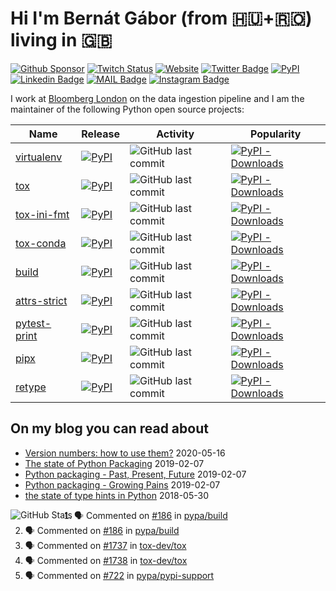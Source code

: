 # Hi I'm Bernát Gábor (from 🇭🇺+🇷🇴) living in 🇬🇧

[![Github Sponsor](https://img.shields.io/static/v1?label=Sponsor&message=%E2%9D%A4&logo=GitHub&link=https://github.com/sponsors/gaborbernat&style=flat-square)](https://github.com/sponsors/gaborbernat)
[![Twitch Status](https://img.shields.io/twitch/status/gaborbernat?style=flat-square)](https://www.twitch.tv/gaborbernat)
[![Website](https://img.shields.io/badge/-my%20blog@bernat.tech-191b1f?style=flat-square&labelColor=191b1f&logo=ghost&logoColor=white&link=https://www.bernat.tech/)](https://www.bernat.tech/)
[![Twitter Badge](https://img.shields.io/badge/-@gjbernat-1ca0f1?style=flat-square&labelColor=1ca0f1&logo=twitter&logoColor=white&link=https://twitter.com/gjbernat)](https://twitter.com/gjbernat)
[![PyPI](https://img.shields.io/badge/-gaborbernat-0073b7?style=flat-square&logo=Python&logoColor=white&link=https://pypi.org/user/gaborbernat/)](https://pypi.org/user/gaborbernat/)
[![Linkedin Badge](https://img.shields.io/badge/-gaborbernat-blue?style=flat-square&logo=Linkedin&logoColor=white&link=https://www.linkedin.com/in/gaborbernat/)](https://www.linkedin.com/in/gaborbernat/) 
[![MAIL Badge](https://img.shields.io/badge/-gaborjbernat@gmail.com-c14438?style=flat-square&logo=Gmail&logoColor=white&link=mailto:gaborjbernat@gmail.com)](mailto:gaborjbernat@gmail.com)
[![Instagram Badge](https://img.shields.io/badge/-@gabor__bernat-845EC2?style=flat-square&labelColor=white&logo=Instagram&link=https://instagram.com/gabor_bernat/)](https://instagram.com/gabor_bernat)

I work at [Bloomberg London](https://github.com/bloomberg) on the data ingestion pipeline and I am the maintainer of the following Python open source projects:


| Name                                                        | Release                                                                                                        | Activity                                                                                                               | Popularity                                                                                                                         |
|-------------------------------------------------------------|----------------------------------------------------------------------------------------------------------------|------------------------------------------------------------------------------------------------------------------------|------------------------------------------------------------------------------------------------------------------------------------|
| [virtualenv](https://github.com/pypa/virtualenv)            | [![PyPI](https://img.shields.io/pypi/v/virtualenv?style=flat-square)](https://pypi.org/project/virtualenv)     | ![GitHub last commit](https://img.shields.io/github/last-commit/pypa/virtualenv?logo=python&style=flat-square)         | [![PyPI - Downloads](https://img.shields.io/pypi/dm/virtualenv?style=flat-square) ](https://pypistats.org/packages/virtualenv)     |
| [tox](https://github.com/tox-dev/tox)                       | [![PyPI](https://img.shields.io/pypi/v/tox?style=flat-square)](https://pypi.org/project/tox)                   | ![GitHub last commit](https://img.shields.io/github/last-commit/tox-dev/tox?logo=python&style=flat-square)             | [![PyPI - Downloads](https://img.shields.io/pypi/dm/tox?style=flat-square)]( https://pypistats.org/packages/tox)                   |
| [tox-ini-fmt](https://github.com/tox-dev/tox-ini-fmt)       | [![PyPI](https://img.shields.io/pypi/v/tox-ini-fmt?style=flat-square)](https://pypi.org/project/tox-ini-fmt)   | ![GitHub last commit](https://img.shields.io/github/last-commit/tox-dev/tox-ini-fmt?logo=python&style=flat-square)     | [![PyPI - Downloads](https://img.shields.io/pypi/dm/tox-ini-fmt?style=flat-square) ](https://pypistats.org/packages/tox-ini-fmt)   |
| [tox-conda](https://github.com/tox-dev/tox-conda)       | [![PyPI](https://img.shields.io/pypi/v/tox-conda?style=flat-square)](https://pypi.org/project/tox-conda)   | ![GitHub last commit](https://img.shields.io/github/last-commit/tox-dev/tox-conda?logo=python&style=flat-square)     | [![PyPI - Downloads](https://img.shields.io/pypi/dm/tox-conda?style=flat-square) ](https://pypistats.org/packages/tox-conda)   |
| [build](https://github.com/pypa/build)                      | [![PyPI](https://img.shields.io/pypi/v/build?style=flat-square)](https://pypi.org/project/build)               | ![GitHub last commit](https://img.shields.io/github/last-commit/pypa/build?logo=python&style=flat-square)              | [![PyPI - Downloads](https://img.shields.io/pypi/dm/build?style=flat-square) ](https://pypistats.org/packages/build)               |
| [attrs-strict](https://github.com/bloomberg/attrs-strict)   | [![PyPI](https://img.shields.io/pypi/v/attrs-strict?style=flat-square)](https://pypi.org/project/attrs-strict) | ![GitHub last commit](https://img.shields.io/github/last-commit/bloomberg/attrs-strict?logo=python&style=flat-square)  | [![PyPI - Downloads](https://img.shields.io/pypi/dm/attrs-strict?style=flat-square) ](https://pypistats.org/packages/attrs-strict) |
| [pytest-print](https://github.com/pytest-dev/pytest-print)  | [![PyPI](https://img.shields.io/pypi/v/pytest-print?style=flat-square)](https://pypi.org/project/pytest-print) | ![GitHub last commit](https://img.shields.io/github/last-commit/pytest-dev/pytest-print?logo=python&style=flat-square) | [![PyPI - Downloads](https://img.shields.io/pypi/dm/pytest-print?style=flat-square) ](https://pypistats.org/packages/pytest-print) |
| [pipx](https://github.com/pipxproject/pipx)                 | [![PyPI](https://img.shields.io/pypi/v/pipx?style=flat-square)](https://pypi.org/project/pipx)                 | ![GitHub last commit](https://img.shields.io/github/last-commit/pipxproject/pipx?logo=python&style=flat-square)        | [![PyPI - Downloads](https://img.shields.io/pypi/dm/pipx?style=flat-square) ](https://pypistats.org/packages/pipx)                 |
| [retype](https://github.com/ambv/retype)                    | [![PyPI](https://img.shields.io/pypi/v/retype?style=flat-square)](https://pypi.org/project/retype)             | ![GitHub last commit](https://img.shields.io/github/last-commit/ambv/retype?logo=python&style=flat-square)             | [![PyPI - Downloads](https://img.shields.io/pypi/dm/retype?style=flat-square) ](https://pypistats.org/packages/retype)             |

## On my blog you can read about
* [Version numbers: how to use them?](https://www.bernat.tech/version-numbers/) 2020-05-16
* [The state of Python Packaging](https://www.bernat.tech/pep-517-and-python-packaging/) 2019-02-07
* [Python packaging - Past, Present, Future](https://www.bernat.tech/pep-517-518/) 2019-02-07
* [Python packaging - Growing Pains](https://www.bernat.tech/growing-pain/) 2019-02-07
* [the state of type hints in Python](https://www.bernat.tech/the-state-of-type-hints-in-python/) 2018-05-30

<img align="left" alt="GitHub Stats" src="https://github-readme-stats.codestackr.vercel.app/api?username=gaborbernat&show_icons=true&hide_border=true" />

<!--START_SECTION:activity-->
1. 🗣 Commented on [#186](https://github.com/pypa/build/issues/186) in [pypa/build](https://github.com/pypa/build)
2. 🗣 Commented on [#186](https://github.com/pypa/build/issues/186) in [pypa/build](https://github.com/pypa/build)
3. 🗣 Commented on [#1737](https://github.com/tox-dev/tox/issues/1737) in [tox-dev/tox](https://github.com/tox-dev/tox)
4. 🗣 Commented on [#1738](https://github.com/tox-dev/tox/issues/1738) in [tox-dev/tox](https://github.com/tox-dev/tox)
5. 🗣 Commented on [#722](https://github.com/pypa/pypi-support/issues/722) in [pypa/pypi-support](https://github.com/pypa/pypi-support)
<!--END_SECTION:activity-->
